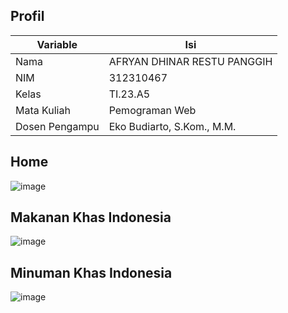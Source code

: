 ## Profil
| Variable | Isi |
| -------- | --- |
| Nama | AFRYAN DHINAR RESTU PANGGIH |
| NIM | 312310467    |
| Kelas | TI.23.A5 |
| Mata Kuliah | Pemograman Web |
| Dosen Pengampu |Eko Budiarto, S.Kom., M.M.|

## Home
![image](https://github.com/user-attachments/assets/69e7bd9b-c579-4cc5-86c9-7872d6873144)

## Makanan Khas Indonesia
![image](https://github.com/user-attachments/assets/e51a853a-0861-4a1d-a0e5-7ef22d468c66)

## Minuman Khas Indonesia
![image](https://github.com/user-attachments/assets/bf947a1c-bf2a-4c3c-a5f1-6759a8dd8259)
